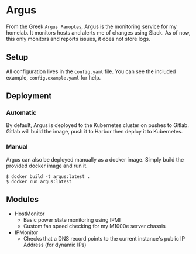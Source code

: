 # Argus
From the Greek `Argus Panoptes`, Argus is the monitoring service for my homelab. It monitors hosts and alerts me of changes using Slack. As of now, this only monitors and reports issues, it does not store logs.

## Setup
All configuration lives in the `config.yaml` file. You can see the included example, `config.example.yaml` for help.

## Deployment
### Automatic
By default, Argus is deployed to the Kubernetes cluster on pushes to Gitlab. Gitlab will build the image, push it to Harbor then deploy it to Kubernetes.

### Manual
Argus can also be deployed manually as a docker image. Simply build the provided docker image and run it.
```shell
$ docker build -t argus:latest .
$ docker run argus:latest
```

## Modules
- HostMonitor
    - Basic power state monitoring using IPMI
    - Custom fan speed checking for my M1000e server chassis
- IPMonitor
    - Checks that a DNS record points to the current instance's public IP Address (for dynamic IPs)